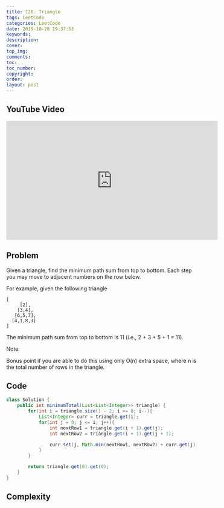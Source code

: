 ```yaml
---
title: 120. Triangle
tags: LeetCode
categories: LeetCode
date: 2019-10-28 19:37:53
keywords:
description:
cover:
top_img:
comments:
toc:
toc_number:
copyright:
order:
layout: post
---
```


## YouTube Video

<iframe width="560" height="315" src="https://www.youtube.com/embed/0qenZd4G4iI" frameborder="0" allow="accelerometer; autoplay; encrypted-media; gyroscope; picture-in-picture" allowfullscreen></iframe>

## Problem

Given a triangle, find the minimum path sum from top to bottom. Each step you may move to adjacent numbers on the row below.

For example, given the following triangle

```
[
     [2],
    [3,4],
   [6,5,7],
  [4,1,8,3]
]
```

The minimum path sum from top to bottom is 11 (i.e., 2 + 3 + 5 + 1 = 11).

Note:

Bonus point if you are able to do this using only O(n) extra space, where n is the total number of rows in the triangle.

## Code

```java
class Solution {
    public int minimumTotal(List<List<Integer>> triangle) {
        for(int i = triangle.size() - 2; i >= 0; i--){
            List<Integer> curr = triangle.get(i);
            for(int j = 0; j <= i; j++){
                int nextRow1 = triangle.get(i + 1).get(j);
                int nextRow2 = triangle.get(i + 1).get(j + 1);

                curr.set(j, Math.min(nextRow1, nextRow2) + curr.get(j));
            }
        }

        return triangle.get(0).get(0);
    }
}
```

## Complexity
